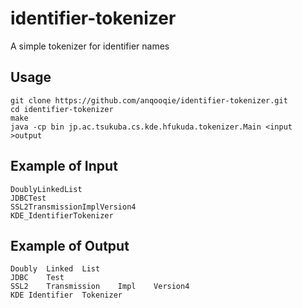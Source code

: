 # identifier-tokenizer
A simple tokenizer for identifier names

## Usage
    git clone https://github.com/anqooqie/identifier-tokenizer.git
    cd identifier-tokenizer
    make
    java -cp bin jp.ac.tsukuba.cs.kde.hfukuda.tokenizer.Main <input >output

## Example of Input
    DoublyLinkedList
    JDBCTest
    SSL2TransmissionImplVersion4
    KDE_IdentifierTokenizer

## Example of Output
    Doubly	Linked	List
    JDBC	Test
    SSL2	Transmission	Impl	Version4
    KDE	Identifier	Tokenizer
